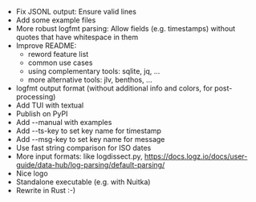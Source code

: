- Fix JSONL output: Ensure valid lines
- Add some example files
- More robust logfmt parsing: Allow fields (e.g. timestamps) without quotes that have whitespace in them
- Improve README: 
    - reword feature list
    - common use cases 
    - using complementary tools: sqlite, jq, ...
    - more alternative tools: jlv, benthos, ...
- logfmt output format (without additional info and colors, for post-processing)
- Add TUI with textual
- Publish on PyPI
- Add --manual with examples
- Add --ts-key to set key name for timestamp
- Add --msg-key to set key name for message
- Use fast string comparison for ISO dates
- More input formats: like logdissect.py, https://docs.logz.io/docs/user-guide/data-hub/log-parsing/default-parsing/
- Nice logo
- Standalone executable (e.g. with Nuitka)
- Rewrite in Rust :-)
